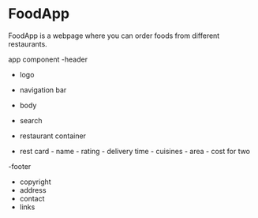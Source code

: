 # FoodApp

FoodApp is a webpage where you can order foods from different restaurants.

app component
-header

- logo
- navigation bar

- body

- search
- restaurant container
- rest card - name - rating - delivery time - cuisines - area - cost for two

-footer

- copyright
- address
- contact
- links
